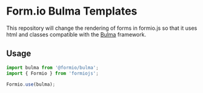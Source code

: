 # Form.io Bulma Templates

This repository will change the rendering of forms in formio.js so that it uses html and classes compatible with the [Bulma](https://bulma.io/) framework. 

## Usage

```javascript
import bulma from '@formio/bulma';
import { Formio } from 'formiojs';

Formio.use(bulma);
```
